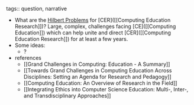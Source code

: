 tags:: question, narrative

- What are the [Hilbert Problems](https://en.wikipedia.org/wiki/Hilbert%27s_problems) for [CER]([[Computing Education Research]])?  Large, complex, challenges facing [CE]([[Computing Education]]) which can help unite and direct [CER]([[Computing Education Research]]) for at least a few years.
- Some ideas:
	- ?
- references
	- [[Grand Challenges in Computing: Education - A Summary]]
	- [[Towards Grand Challenges in Computing Education Across Disciplines: Setting an Agenda for Research and Pedagogy]]
	- [[Computing Education: An Overview of Research in the Field]]
	- [[Integrating Ethics into Computer Science Education: Multi-, Inter-, and Transdisciplinary Approaches]]
